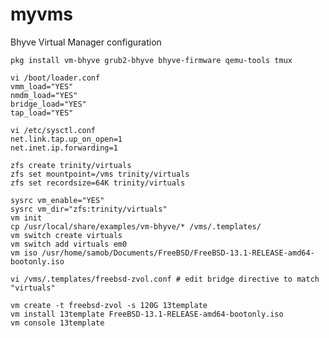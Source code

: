 # myvms
Bhyve Virtual Manager configuration


    pkg install vm-bhyve grub2-bhyve bhyve-firmware qemu-tools tmux
    
    vi /boot/loader.conf
    vmm_load="YES"
	nmdm_load="YES"
	bridge_load="YES"
	tap_load="YES"

	vi /etc/sysctl.conf
    net.link.tap.up_on_open=1
    net.inet.ip.forwarding=1
    
    zfs create trinity/virtuals
    zfs set mountpoint=/vms trinity/virtuals
    zfs set recordsize=64K trinity/virtuals
    
    sysrc vm_enable="YES"
    sysrc vm_dir="zfs:trinity/virtuals"
    vm init
    cp /usr/local/share/examples/vm-bhyve/* /vms/.templates/ 
    vm switch create virtuals
    vm switch add virtuals em0
    vm iso /usr/home/samob/Documents/FreeBSD/FreeBSD-13.1-RELEASE-amd64-bootonly.iso
    
    vi /vms/.templates/freebsd-zvol.conf # edit bridge directive to match "virtuals"
    
    vm create -t freebsd-zvol -s 120G 13template
    vm install 13template FreeBSD-13.1-RELEASE-amd64-bootonly.iso
    vm console 13template


